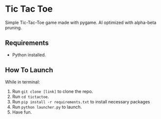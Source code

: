 # Tic Tac Toe
Simple Tic-Tac-Toe game made with pygame. AI optimized with alpha-beta pruning.

## Requirements
- Python installed.

## How To Launch
While in terminal:
1. Run `git clone [link]` to clone the repo.
2. Run `cd tictactoe`.
3. Run `pip install -r requirements.txt` to install necessary packages
4. Run `python launcher.py` to launch.
5. Have fun.